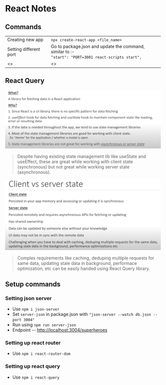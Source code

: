 # React Notes

## Commands 

|  |  |
|----------|----------|
| Creating new app | `npx create-react-app <file_name>` |
| Setting different port | Go to package.json and update the command, similar to :-<br> `"start": "PORT=3001 react-scripts start",`|
| <> | <> |


## React Query 

![alt text](./images/image.png)
> Despite having existing state management lib like useState and useEffect, these are great while working with client state (synchronous) but not great while working server state (asynchronous).  

![alt text](./images/image-1.png)
> Complex requirements like caching, deduping multiple requests for same data, updating stale data in background, performace optimization, etc can be easily handed using React Query library.



## Setup commands

### Setting json server 
- Use `npm i json-server`
- Set `server-json` in package.json with `"json-server --watch db.json --port 3004"`
- Run using `npm run server-json`
- Endpoint -- [http://localhost:3004/superheroes](http://localhost:3004/superheroes)

### Setting up react router
- Use `npm i react-router-dom` 

### Setting up react query
- Use `npm i react-query`

